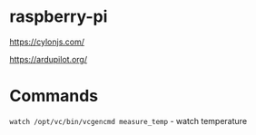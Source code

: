 # raspberry-pi

https://cylonjs.com/

https://ardupilot.org/

# Commands

`watch /opt/vc/bin/vcgencmd measure_temp` - watch temperature

